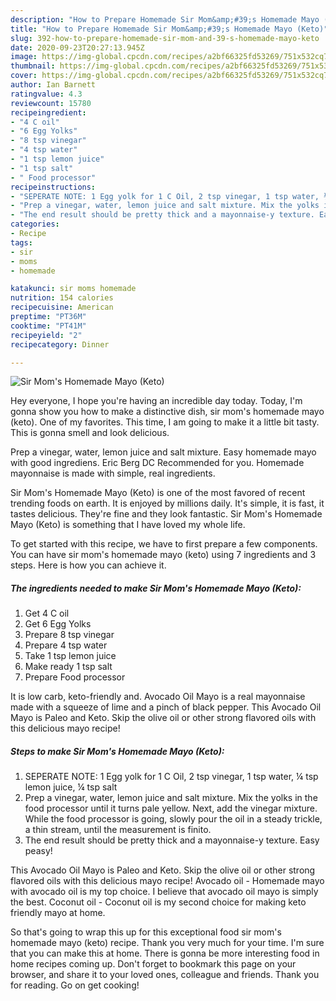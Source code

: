 ```yaml
---
description: "How to Prepare Homemade Sir Mom&amp;#39;s Homemade Mayo (Keto)"
title: "How to Prepare Homemade Sir Mom&amp;#39;s Homemade Mayo (Keto)"
slug: 392-how-to-prepare-homemade-sir-mom-and-39-s-homemade-mayo-keto
date: 2020-09-23T20:27:13.945Z
image: https://img-global.cpcdn.com/recipes/a2bf66325fd53269/751x532cq70/sir-moms-homemade-mayo-keto-recipe-main-photo.jpg
thumbnail: https://img-global.cpcdn.com/recipes/a2bf66325fd53269/751x532cq70/sir-moms-homemade-mayo-keto-recipe-main-photo.jpg
cover: https://img-global.cpcdn.com/recipes/a2bf66325fd53269/751x532cq70/sir-moms-homemade-mayo-keto-recipe-main-photo.jpg
author: Ian Barnett
ratingvalue: 4.3
reviewcount: 15780
recipeingredient:
- "4 C oil"
- "6 Egg Yolks"
- "8 tsp vinegar"
- "4 tsp water"
- "1 tsp lemon juice"
- "1 tsp salt"
- " Food processor"
recipeinstructions:
- "SEPERATE NOTE: 1 Egg yolk for 1 C Oil, 2 tsp vinegar, 1 tsp water, ¼ tsp lemon juice, ¼ tsp salt"
- "Prep a vinegar, water, lemon juice and salt mixture. Mix the yolks in the food processor until it turns pale yellow. Next, add the vinegar mixture. While the food processor is going, slowly pour the oil in a steady trickle, a thin stream, until the measurement is finito."
- "The end result should be pretty thick and a mayonnaise-y texture. Easy peasy!"
categories:
- Recipe
tags:
- sir
- moms
- homemade

katakunci: sir moms homemade 
nutrition: 154 calories
recipecuisine: American
preptime: "PT36M"
cooktime: "PT41M"
recipeyield: "2"
recipecategory: Dinner

---
```



![Sir Mom&#39;s Homemade Mayo (Keto)](https://img-global.cpcdn.com/recipes/a2bf66325fd53269/751x532cq70/sir-moms-homemade-mayo-keto-recipe-main-photo.jpg)

Hey everyone, I hope you're having an incredible day today. Today, I'm gonna show you how to make a distinctive dish, sir mom&#39;s homemade mayo (keto). One of my favorites. This time, I am going to make it a little bit tasty. This is gonna smell and look delicious.

Prep a vinegar, water, lemon juice and salt mixture. Easy homemade mayo with good ingrediens. Eric Berg DC Recommended for you. Homemade mayonnaise is made with simple, real ingredients.

Sir Mom&#39;s Homemade Mayo (Keto) is one of the most favored of recent trending foods on earth. It is enjoyed by millions daily. It's simple, it is fast, it tastes delicious. They're fine and they look fantastic. Sir Mom&#39;s Homemade Mayo (Keto) is something that I have loved my whole life.


To get started with this recipe, we have to first prepare a few components. You can have sir mom&#39;s homemade mayo (keto) using 7 ingredients and 3 steps. Here is how you can achieve it.

<!--inarticleads1-->

##### The ingredients needed to make Sir Mom&#39;s Homemade Mayo (Keto):

1. Get 4 C oil
1. Get 6 Egg Yolks
1. Prepare 8 tsp vinegar
1. Prepare 4 tsp water
1. Take 1 tsp lemon juice
1. Make ready 1 tsp salt
1. Prepare  Food processor


It is low carb, keto-friendly and. Avocado Oil Mayo is a real mayonnaise made with a squeeze of lime and a pinch of black pepper. This Avocado Oil Mayo is Paleo and Keto. Skip the olive oil or other strong flavored oils with this delicious mayo recipe! 

<!--inarticleads2-->

##### Steps to make Sir Mom&#39;s Homemade Mayo (Keto):

1. SEPERATE NOTE: 1 Egg yolk for 1 C Oil, 2 tsp vinegar, 1 tsp water, ¼ tsp lemon juice, ¼ tsp salt
1. Prep a vinegar, water, lemon juice and salt mixture. Mix the yolks in the food processor until it turns pale yellow. Next, add the vinegar mixture. While the food processor is going, slowly pour the oil in a steady trickle, a thin stream, until the measurement is finito.
1. The end result should be pretty thick and a mayonnaise-y texture. Easy peasy!


This Avocado Oil Mayo is Paleo and Keto. Skip the olive oil or other strong flavored oils with this delicious mayo recipe! Avocado oil - Homemade mayo with avocado oil is my top choice. I believe that avocado oil mayo is simply the best. Coconut oil - Coconut oil is my second choice for making keto friendly mayo at home. 

So that's going to wrap this up for this exceptional food sir mom&#39;s homemade mayo (keto) recipe. Thank you very much for your time. I'm sure that you can make this at home. There is gonna be more interesting food in home recipes coming up. Don't forget to bookmark this page on your browser, and share it to your loved ones, colleague and friends. Thank you for reading. Go on get cooking!
